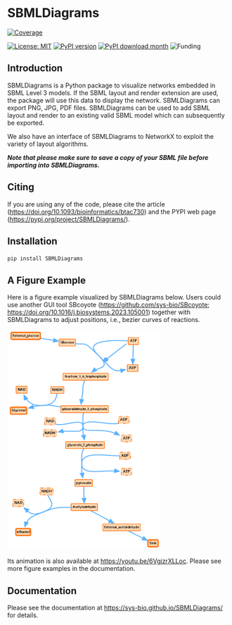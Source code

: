 # SBMLDiagrams
[![Coverage](https://codecov.io/gh/sunnyXu/SBMLDiagrams/branch/main/graph/badge.svg)](https://codecov.io/gh/sunnyXu/SBMLDiagrams)

[![License: MIT](https://img.shields.io/badge/License-MIT-green.svg)](https://opensource.org/licenses/MIT) [![PyPI version](https://badge.fury.io/py/SBMLDiagrams.svg)](https://badge.fury.io/py/SBMLDiagrams) [![PyPI download month](https://img.shields.io/pypi/dm/ansicolortags.svg)](https://pypi.python.org/pypi/SBMLDiagrams/) ![Funding](https://img.shields.io/badge/Funding-NIH%20(EB028887)-blue)

## Introduction

SBMLDiagrams is a Python package to visualize networks embedded in SBML Level 3 models. If the SBML layout and render extension are used, the package will use this data to display the network. SBMLDiagrams can export PNG, JPG, PDF files. SBMLDiagrams can be used to add SBML layout and render to an existing valid SBML model which can subsequently be exported.

We also have an interface of SBMLDiagrams to NetworkX to exploit the variety of layout algorithms. 

***Note that please make sure to save a copy of your SBML file before importing into SBMLDiagrams.***

## Citing
If you are using any of the code, please cite the article (https://doi.org/10.1093/bioinformatics/btac730) and the PYPI web page (https://pypi.org/project/SBMLDiagrams/). 

## Installation

``pip install SBMLDiagrams``

## A Figure Example

Here is a figure example visualized by SBMLDiagrams below. Users could use another GUI tool SBcoyote (https://github.com/sys-bio/SBcoyote; https://doi.org/10.1016/j.biosystems.2023.105001) together with SBMLDiagrams to adjust positions, i.e., bezier curves of reactions.

<img src="https://raw.githubusercontent.com/SunnyXu/SBMLDiagrams/main/docs/Figures/Introduction/Jana_WolfGlycolysis-corrected.png" width="350" height="500">


Its animation is also available at https://youtu.be/6VgjzrXLLoc. 
Please see more figure examples in the documentation.

## Documentation
Please see the documentation at https://sys-bio.github.io/SBMLDiagrams/ for details.


